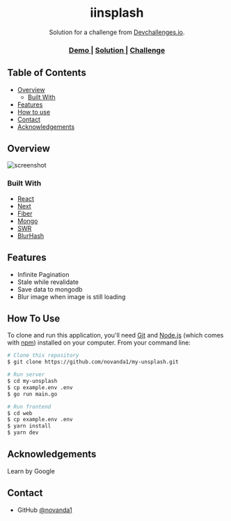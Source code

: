 <!-- Please update value in the {}  -->

<h1 align="center">iinsplash</h1>

<div align="center">
   Solution for a challenge from  <a href="http://devchallenges.io" target="_blank">Devchallenges.io</a>.
</div>

<div align="center">
  <h3>
    <a href="https://iinsplash.vercel.app">
      Demo
    </a>
    <span> | </span>
    <a href="https://devchallenges.io/solutions/JtEClTTH1VcCwdo5sreb">
      Solution
    </a>
    <span> | </span>
    <a href="https://devchallenges.io/challenges/rYyhwJAxMfES5jNQ9YsP">
      Challenge
    </a>
  </h3>
</div>

<!-- TABLE OF CONTENTS -->

## Table of Contents

- [Overview](#overview)
  - [Built With](#built-with)
- [Features](#features)
- [How to use](#how-to-use)
- [Contact](#contact)
- [Acknowledgements](#acknowledgements)

<!-- OVERVIEW -->

## Overview

![screenshot](https://user-images.githubusercontent.com/16707738/92399059-5716eb00-f132-11ea-8b14-bcacdc8ec97b.png)



### Built With

<!-- This section should list any major frameworks that you built your project using. Here are a few examples.-->

- [React](https://reactjs.org/)
- [Next](https://nextjs.org/)
- [Fiber](https://gofiber.io/)
- [Mongo](https://www.mongodb.com/)
- [SWR](https://swr.vercel.app/)
- [BlurHash](https://blurha.sh/)

## Features

<!-- List the features of your application or follow the template. Don't share the figma file here :) -->

- Infinite Pagination
- Stale while revalidate
- Save data to mongodb
- Blur image when image is still loading


## How To Use

<!-- Example: -->

To clone and run this application, you'll need [Git](https://git-scm.com) and [Node.js](https://nodejs.org/en/download/) (which comes with [npm](http://npmjs.com)) installed on your computer. From your command line:

```bash
# Clone this repository
$ git clone https://github.com/novanda1/my-unsplash.git

# Run server
$ cd my-unsplash
$ cp example.env .env
$ go run main.go

# Run frontend
$ cd web
$ cp example.env .env
$ yarn install
$ yarn dev
```

## Acknowledgements
Learn by Google

## Contact

- GitHub [@novanda1](https://github.com/novanda1)
